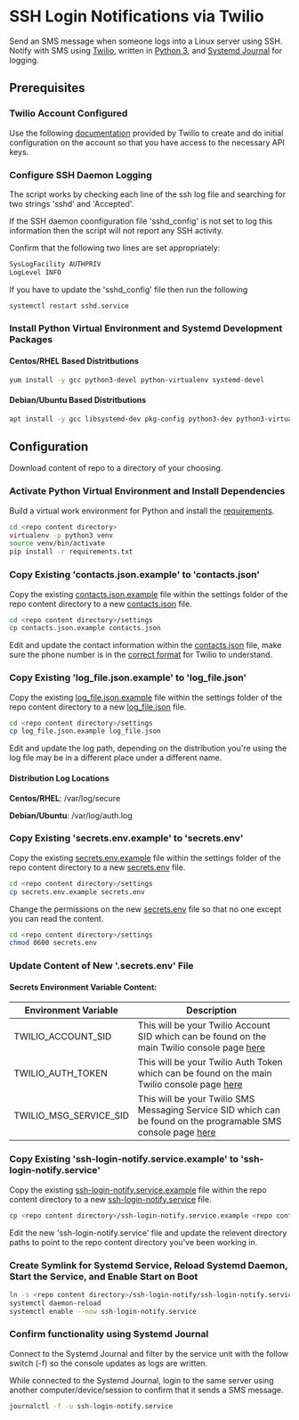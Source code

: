 # SSH Login Notifications via Twilio

Send an SMS message when someone logs into a Linux server using SSH. Notify with SMS using [Twilio](https://www.twilio.com), written in [Python 3](https://www.python.org/), and [Systemd Journal](https://github.com/systemd/python-systemd/) for logging.

## Prerequisites

### Twilio Account Configured

Use the following [documentation](https://www.twilio.com/docs/sms/quickstart/python-msg-svc) provided by Twilio to create and do initial configuration on the account so that you have access to the necessary API keys.

### Configure SSH Daemon Logging

The script works by checking each line of the ssh log file and searching for two strings 'sshd' and 'Accepted'.

If the SSH daemon coonfiguration file 'sshd_config' is not set to log this information then the script will not report any SSH activity.

Confirm that the following two lines are set appropriately:

```bash
SysLogFacility AUTHPRIV
LogLevel INFO
```

If you have to update the 'sshd_config' file then run the following

```bash
systemctl restart sshd.service
```

### Install Python Virtual Environment and Systemd Development Packages

#### Centos/RHEL Based Distritbutions

```bash
yum install -y gcc python3-devel python-virtualenv systemd-devel
```

#### Debian/Ubuntu Based Distritbutions

```bash
apt install -y gcc libsystemd-dev pkg-config python3-dev python3-virtualenv
```

## Configuration

Download content of repo to a directory of your choosing.

### Activate Python Virtual Environment and Install Dependencies

Build a virtual work environment for Python and install the [requirements](requirements.txt).

```bash
cd <repo content directory>
virtualenv -p python3 venv
source venv/bin/activate
pip install -r requirements.txt
```

### Copy Existing 'contacts.json.example' to 'contacts.json'

Copy the existing [contacts.json.example](settings/contacts.json.example) file within the settings folder of the repo content directory to a new [contacts.json](settings/contacts.json.example) file.

```bash
cd <repo content directory>/settings
cp contacts.json.example contacts.json
```

Edit and update the contact information within the [contacts.json](settings/contacts.json.example) file, make sure the phone number is in the [correct format](https://www.twilio.com/docs/glossary/what-e164) for Twilio to understand.

### Copy Existing 'log_file.json.example' to 'log_file.json'

Copy the existing [log_file.json.example](settings/log_file.json.example) file within the settings folder of the repo content directory to a new [log_file.json](settings/log_file.json.example) file.

```bash
cd <repo content directory>/settings
cp log_file.json.example log_file.json
```

Edit and update the log path, depending on the distribution you're using the log file may be in a different place under a different name.

#### Distribution Log Locations

**Centos/RHEL**: /var/log/secure

**Debian/Ubuntu**: /var/log/auth.log

### Copy Existing 'secrets.env.example' to 'secrets.env'

Copy the existing [secrets.env.example](settings/secrets.env.example) file within the settings folder of the repo content directory to a new [secrets.env](settings/secrets.env.example) file.

```bash
cd <repo content directory>/settings
cp secrets.env.example secrets.env
```

Change the permissions on the new [secrets.env](settings/secrets.env.example) file so that no one except you can read the content.

```bash
cd <repo content directory>/settings
chmod 0600 secrets.env
```

### Update Content of New '.secrets.env' File

#### Secrets Environment Variable Content:

| Environment Variable   | Description                                                                                                                                                   |
| ---------------------- | ------------------------------------------------------------------------------------------------------------------------------------------------------------- |
| TWILIO_ACCOUNT_SID     | This will be your Twilio Account SID which can be found on the main Twilio console page [here](https://www.twilio.com/console)                                |
| TWILIO_AUTH_TOKEN      | This will be your Twilio Auth Token which can be found on the main Twilio console page [here](https://www.twilio.com/console)                                 |
| TWILIO_MSG_SERVICE_SID | This will be your Twilio SMS Messaging Service SID which can be found on the programable SMS console page [here](https://www.twilio.com/console/sms/services) |

### Copy Existing 'ssh-login-notify.service.example' to 'ssh-login-notify.service'

Copy the existing [ssh-login-notify.service.example](ssh-login-notify.service.example) file within the repo content directory to a new [ssh-login-notify.service](ssh-login-notify.service.example) file.

```bash
cp <repo content directory>/ssh-login-notify.service.example <repo content directory>/ssh-login-notify.service
```

Edit the new 'ssh-login-notify.service' file and update the relevent directory paths to point to the repo content directory you've been working in.

### Create Symlink for Systemd Service, Reload Systemd Daemon, Start the Service, and Enable Start on Boot

```bash
ln -s <repo content directory>/ssh-login-notify/ssh-login-notify.service /etc/systemd/system/ssh-login-notify.service
systemctl daemon-reload
systemctl enable --now ssh-login-notify.service
```

### Confirm functionality using Systemd Journal

Connect to the Systemd Journal and filter by the service unit with the follow switch (-f) so the console updates as logs are written.

While connected to the Systemd Journal, login to the same server using another computer/device/session to confirm that it sends a SMS message.

```bash
journalctl -f -u ssh-login-notify.service
```
